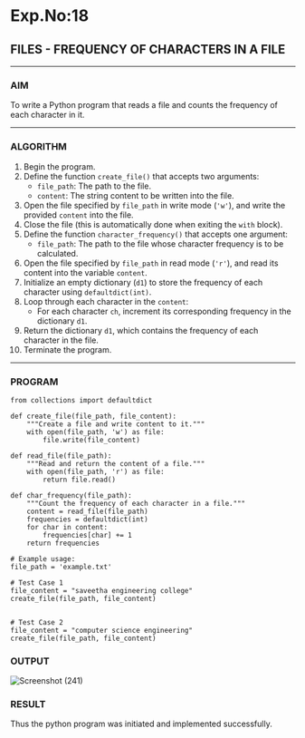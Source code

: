 # Exp.No:18  
## FILES - FREQUENCY OF CHARACTERS IN A FILE

---

### AIM  
To write a Python program that reads a file and counts the frequency of each character in it.

---

### ALGORITHM

1. Begin the program.  
2. Define the function `create_file()` that accepts two arguments:  
   - `file_path`: The path to the file.  
   - `content`: The string content to be written into the file.  
3. Open the file specified by `file_path` in write mode (`'w'`), and write the provided `content` into the file.  
4. Close the file (this is automatically done when exiting the `with` block).  
5. Define the function `character_frequency()` that accepts one argument:  
   - `file_path`: The path to the file whose character frequency is to be calculated.  
6. Open the file specified by `file_path` in read mode (`'r'`), and read its content into the variable `content`.  
7. Initialize an empty dictionary (`d1`) to store the frequency of each character using `defaultdict(int)`.  
8. Loop through each character in the `content`:  
   - For each character `ch`, increment its corresponding frequency in the dictionary `d1`.  
9. Return the dictionary `d1`, which contains the frequency of each character in the file.  
10. Terminate the program.

---

### PROGRAM

```
from collections import defaultdict

def create_file(file_path, file_content):
    """Create a file and write content to it."""
    with open(file_path, 'w') as file:
        file.write(file_content)

def read_file(file_path):
    """Read and return the content of a file."""
    with open(file_path, 'r') as file:
        return file.read()

def char_frequency(file_path):
    """Count the frequency of each character in a file."""
    content = read_file(file_path)
    frequencies = defaultdict(int)
    for char in content:
        frequencies[char] += 1
    return frequencies

# Example usage:
file_path = 'example.txt'

# Test Case 1
file_content = "saveetha engineering college"
create_file(file_path, file_content)


# Test Case 2
file_content = "computer science engineering"
create_file(file_path, file_content)

```


### OUTPUT
![Screenshot (241)](https://github.com/user-attachments/assets/3e950e8f-f7c7-4855-a2af-426a59f8b1b3)


### RESULT
Thus the python program was initiated and implemented successfully.

